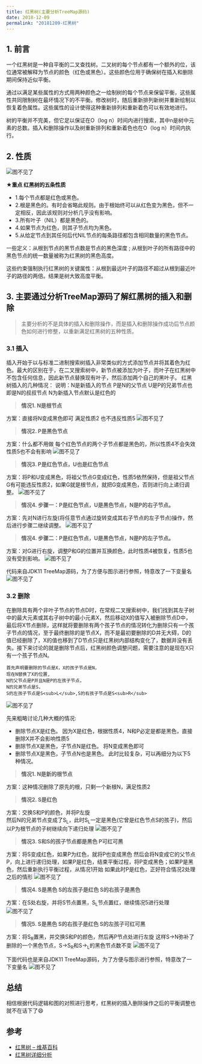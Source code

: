 ```yaml
---
title: 红黑树(主要分析TreeMap源码)
date: 2018-12-09
permalink: "20181209-红黑树"
---
```

<!-- more -->
## 1. 前言
一个红黑树是一种自平衡的二叉查找树。二叉树的每个节点都有一个额外的位，该位通常被解释为节点的颜色（红色或黑色）。这些颜色位用于确保树在插入和删除期间保持近似平衡。

通过以满足某些属性的方式用两种颜色之一绘制树的每个节点来保留平衡，这些属性共同限制树在最坏情况下的不平衡。修改树时，随后重新排列新树并重新绘制以恢复着色属性。这些属性的设计使得这种重新排列和重新着色可以有效地进行。

树的平衡并不完美，但它足以保证在O（log n）时间内进行搜索，其中n是树中元素的总数。插入和删除操作以及树重新排列和重新着色也在O（log n）时间内执行。
## 2. 性质
![图不见了](/images/4.1/redblacktree.png)

★**重点 红黑树的五条性质**
- 1.每个节点都是红色或黑色。
- 2.根是黑色的。有时会省略此规则。由于根始终可以从红色变为黑色，但不一定相反，因此该规则对分析几乎没有影响。
- 3.所有叶子（NIL）都是黑色的。
- 4.如果节点为红色，则其子节点均为黑色。
- 5.从给定节点到其任何后代NIL节点的每条路径都包含相同数量的黑色节点。

一些定义：从根到节点的黑节点数是节点的黑色深度 ; 从根到叶子的所有路径中的黑色节点的统一数量被称为红黑树的黑色高度。

这些约束强制执行红黑树的关键属性：从根到最远叶子的路径不超过从根到最近叶子的路径的两倍。结果是树大致高度平衡。

## 3. 主要通过分析TreeMap源码了解红黑树的插入和删除
> 主要分析的不是具体的插入和删除操作，而是插入和删除操作成功后节点颜色如何进行修整，以重新满足红黑树的五种性质。
### 3.1 插入
插入开始于以与标准二进制搜索树插入非常类似的方式添加节点并将其着色为红色。最大的区别在于，在二叉搜索树中，新节点被添加为叶子，而叶子在红黑树中不包含任何信息，因此新节点替换现有叶子，然后添加两个自己的黑叶子。
红黑树插入的几种情况：
说明：N是新插入的节点 P是N的父节点 U是P的兄弟节点也即是N的叔叔节点 N为新插入节点默认是红色的
> **情况1. N是根节点**

方案：直接将N变成黑色即可  满足性质2 也不违反性质5
![图不见了](/images/4.1/1.png)

> **情况2. P是黑色节点**

方案：什么都不用做  每个红色节点的两个子节点都是黑色的，所以性质4不会失效 性质5也不会有影响
![图不见了](/images/4.1/2.png)

> **情况3. P是红色节点，U也是红色节点**

方案：将P和U变成黑色，将祖父节点G变成红色，性质5依然保持，但是祖父节点G有可能违反性质2，如果G就是根节点，就把G变成黑色，否则进行向上递归调整。
![图不见了](/images/4.1/3.png)

> **情况4. 步骤一：P是红色节点，U是黑色节点，N是P的右子节点。**

方案：先对N进行左旋(将任意节点通过旋转变成其右子节点的左子节点)操作，然后进行步骤二继续调整。
![图不见了](/images/4.1/4.png)

> **情况4. 步骤二：P是红色节点，U是黑色节点，N是P的左子节点。**

方案：对G进行右旋，调整P和G的位置并互换颜色，此时性质4被恢复，性质5也没有受到影响。
![图不见了](/images/4.1/5.png)

代码来自JDK11 TreeMap源码，为了方便与图示进行参照，特意改了一下变量名
![图不见了](/images/4.1/6.png)

### 3.2 删除
在删除具有两个非叶子节点的节点D时，在常规二叉搜索树中，我们找到其左子树中的最大元素或其右子树中的最小元素X，然后移动X的值写入被删除节点D中，最后将X节点删除，这样就将要删除有两个孩子节点的情况转化为删除只有一个孩子节点的情况，至于最终删除的是节点X，而不是最初要删除的D并无大碍，D的值已经删除了，X的值也移到了D节点只是红黑树内部结构变化了，数据并没有丢失。接下来讨论的就是删除节点后，红黑树颜色调整问题，需要注意的是现在X只有一个孩子节点N。
```
首先声明要删除的节点是X，X的孩子节点是N，
现在N替换了X的位置,
N的父节点是P并且N是P的左孩子节点，
N的兄弟节点是S，
S的左孩子节点是S<sub>L</sub>,S的右孩子节点是S<sub>R</sub>
```
![图不见了](/images/4.1/7.png)

先来粗略讨论几种大概的情况:
- 删除节点X是红色。  因为X是红色，根据性质4，N和P必定是都是黑色，直接删除X并不会影响性质5
- 删除节点X是黑色，子节点N是红色。  将N变成黑色即可
- 删除节点X是黑色，子节点N也是黑色。  此时比较复杂，可以再细分为以下5种情况。

> **情况1. N是新的根节点**

方案：这种情况删除了原先的根，只剩一个新根N，满足性质2

> **情况2. S是红色**

方案：交换S和P的颜色，并将P左旋  
然后N的兄弟节点变成了S<sub>L</sub>，此时S<sub>L</sub>一定是黑色(它曾是红色节点S的孩子)，然后以P为根节点的子树继续向下递归处理
![图不见了](/images/4.1/8.png)

> **情况3. S和S的孩子节点都是黑色 P可红可黑**

方案：将S变成红色，如果P为红色，就将P也变成黑色
然后会将N变成它的父节点P，向上进行递归处理，如果P是红色，结束平衡过程，将P变成黑色；如果P是黑色，然后重新执行平衡过程，从情况1开始
如果此时P是红色，正好符合情况2处理之后的情形
![图不见了](/images/4.1/9.png)

> **情况4. S是黑色 S的左孩子是红色 S的右孩子是黑色**

方案：在S处右旋，并将S节点置黑，S<sub>L</sub>节点置红，继续情况5进行处理
![图不见了](/images/4.1/10.png)

> **情况5. S是黑色 S的右孩子是红色 S的左孩子可红可黑**

方案：将S<sub>R</sub>置黑，并交换S和P的颜色，然后再P节点处进行左旋
这样S→N弥补了删除的一个黑色节点，S→S<sub>R</sub>和S→<sub>L</sub>的黑色节点数不变
![图不见了](/images/4.1/11.png)

下面代码也是来自JDK11 TreeMap源码，为了方便与图示进行参照，特意改了一下变量名
![图不见了](/images/4.1/13.png)

## 总结
相信根据代码逻辑和图的对照进行思考，红黑树的插入删除操作之后的平衡调整也就不在话下了😄

## 参考
- [红黑树 – 维基百科](https://en.wikipedia.org/wiki/Red%E2%80%93black_tree)
- [红黑树详细分析]( https://www.tianxiaobo.com/2018/01/11/红黑树详细分析/)